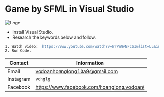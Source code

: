 # Game by SFML in Visual Studio
![Logo](https://i.pinimg.com/originals/72/3d/0a/723d0af616b1fe7d5c7e56a3532be3cd.png)
- Install Visual Studio.
- Research the keywords below and follow.
```bash
1. Watch video: 'https://www.youtube.com/watch?v=WrPn9vNFcSI&list=LL&index=38'.
2. Run Code.
```

| Contact | Information |
|---------|-------------|
| Email   | vodoanhoanglong10a9@gmail.com|
| Instagram  | `vdhglg`|
| Facebook  | https://www.facebook.com/hoanglong.vodoan/
